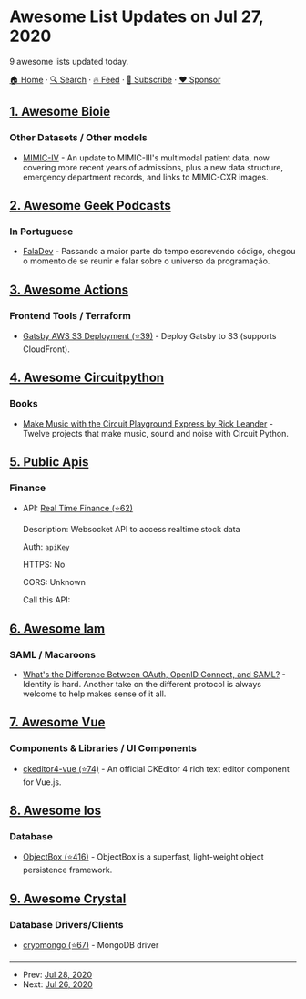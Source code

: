 # Awesome List Updates on Jul 27, 2020

9 awesome lists updated today.

[🏠 Home](/README.md) · [🔍 Search](https://www.trackawesomelist.com/search/) · [🔥 Feed](https://www.trackawesomelist.com/rss.xml) · [📮 Subscribe](https://trackawesomelist.us17.list-manage.com/subscribe?u=d2f0117aa829c83a63ec63c2f&id=36a103854c) · [❤️  Sponsor](https://github.com/sponsors/theowenyoung)



## [1. Awesome Bioie](/content/caufieldjh/awesome-bioie/README.md)

### Other Datasets / Other models

*   [MIMIC-IV](https://mimic-iv.mit.edu/) - An update to MIMIC-III's multimodal patient data, now covering more recent years of admissions, plus a new data structure, emergency department records, and links to MIMIC-CXR images.

## [2. Awesome Geek Podcasts](/content/ayr-ton/awesome-geek-podcasts/README.md)

### In Portuguese

*   [FalaDev](https://anchor.fm/faladev) - Passando a maior parte do tempo escrevendo código, chegou o momento de se reunir e falar sobre o universo da programação.

## [3. Awesome Actions](/content/sdras/awesome-actions/README.md)

### Frontend Tools / Terraform

*   [Gatsby AWS S3 Deployment (⭐39)](https://github.com/jonelantha/gatsby-s3-action) - Deploy Gatsby to S3 (supports CloudFront).

## [4. Awesome Circuitpython](/content/adafruit/awesome-circuitpython/README.md)

### Books

*   [Make Music with the Circuit Playground Express by Rick Leander](https://www.amazon.com/author/rleander) - Twelve projects that make music, sound and noise with Circuit Python.

## [5. Public Apis](/content/public-apis/public-apis/README.md)

### Finance

- API: [Real Time Finance (⭐62)](https://github.com/Real-time-finance/finance-websocket-API/)

  Description: Websocket API to access realtime stock data

  Auth: `apiKey`

  HTTPS: No

  CORS: Unknown

  Call this API: 



## [6. Awesome Iam](/content/kdeldycke/awesome-iam/README.md)

### SAML / Macaroons

*   [What's the Difference Between OAuth, OpenID Connect, and SAML?](https://www.okta.com/identity-101/whats-the-difference-between-oauth-openid-connect-and-saml/) - Identity is hard. Another take on the different protocol is always welcome to help makes sense of it all.

## [7. Awesome Vue](/content/vuejs/awesome-vue/README.md)

### Components & Libraries / UI Components

*   [ckeditor4-vue (⭐74)](https://github.com/ckeditor/ckeditor4-vue) - An official CKEditor 4 rich text editor component for Vue.js.

## [8. Awesome Ios](/content/vsouza/awesome-ios/README.md)

### Database

*   [ObjectBox (⭐416)](https://github.com/objectbox/objectbox-swift) - ObjectBox is a superfast, light-weight object persistence framework.

## [9. Awesome Crystal](/content/veelenga/awesome-crystal/README.md)

### Database Drivers/Clients

*   [cryomongo (⭐67)](https://github.com/elbywan/cryomongo) - MongoDB driver

---

- Prev: [Jul 28, 2020](/content/2020/07/28/README.md)
- Next: [Jul 26, 2020](/content/2020/07/26/README.md)